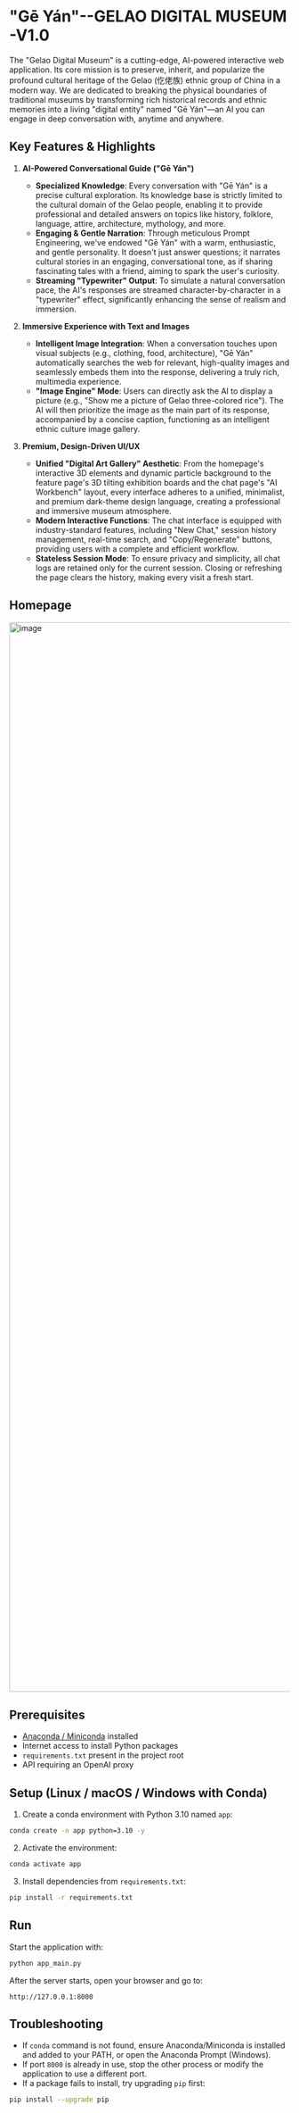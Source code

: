 # "Gē Yán"--GELAO DIGITAL MUSEUM -V1.0

The "Gelao Digital Museum" is a cutting-edge, AI-powered interactive web application. Its core mission is to preserve, inherit, and popularize the profound cultural heritage of the Gelao (仡佬族) ethnic group of China in a modern way. We are dedicated to breaking the physical boundaries of traditional museums by transforming rich historical records and ethnic memories into a living "digital entity" named "Gē Yán"—an AI you can engage in deep conversation with, anytime and anywhere.

## Key Features & Highlights
1.  **AI-Powered Conversational Guide ("Gē Yán")**
    * **Specialized Knowledge**: Every conversation with "Gē Yán" is a precise cultural exploration. Its knowledge base is strictly limited to the cultural domain of the Gelao people, enabling it to provide professional and detailed answers on topics like history, folklore, language, attire, architecture, mythology, and more.
    * **Engaging & Gentle Narration**: Through meticulous Prompt Engineering, we've endowed "Gē Yán" with a warm, enthusiastic, and gentle personality. It doesn't just answer questions; it narrates cultural stories in an engaging, conversational tone, as if sharing fascinating tales with a friend, aiming to spark the user's curiosity.
    * **Streaming "Typewriter" Output**: To simulate a natural conversation pace, the AI's responses are streamed character-by-character in a "typewriter" effect, significantly enhancing the sense of realism and immersion.

2.  **Immersive Experience with Text and Images**
    * **Intelligent Image Integration**: When a conversation touches upon visual subjects (e.g., clothing, food, architecture), "Gē Yán" automatically searches the web for relevant, high-quality images and seamlessly embeds them into the response, delivering a truly rich, multimedia experience.
    * **"Image Engine" Mode**: Users can directly ask the AI to display a picture (e.g., "Show me a picture of Gelao three-colored rice"). The AI will then prioritize the image as the main part of its response, accompanied by a concise caption, functioning as an intelligent ethnic culture image gallery.

3.  **Premium, Design-Driven UI/UX**
    * **Unified "Digital Art Gallery" Aesthetic**: From the homepage's interactive 3D elements and dynamic particle background to the feature page's 3D tilting exhibition boards and the chat page's "AI Workbench" layout, every interface adheres to a unified, minimalist, and premium dark-theme design language, creating a professional and immersive museum atmosphere.
    * **Modern Interactive Functions**: The chat interface is equipped with industry-standard features, including "New Chat," session history management, real-time search, and "Copy/Regenerate" buttons, providing users with a complete and efficient workflow.
    * **Stateless Session Mode**: To ensure privacy and simplicity, all chat logs are retained only for the current session. Closing or refreshing the page clears the history, making every visit a fresh start.

## Homepage
<img width="3756" height="1917" alt="image" src="https://github.com/user-attachments/assets/25e7dc59-17e0-4449-abd2-ca5c516351cb" />


## Prerequisites
- [Anaconda / Miniconda](https://docs.conda.io/) installed
- Internet access to install Python packages
- `requirements.txt` present in the project root
- API requiring an OpenAI proxy

## Setup (Linux / macOS / Windows with Conda)
1. Create a conda environment with Python 3.10 named `app`:
```bash
conda create -n app python=3.10 -y
```

2. Activate the environment:
```bash
conda activate app
```

3. Install dependencies from `requirements.txt`:
```bash
pip install -r requirements.txt
```

## Run
Start the application with:
```bash
python app_main.py
```

After the server starts, open your browser and go to:
```
http://127.0.0.1:8000
```

## Troubleshooting
- If `conda` command is not found, ensure Anaconda/Miniconda is installed and added to your PATH, or open the Anaconda Prompt (Windows).
- If port `8000` is already in use, stop the other process or modify the application to use a different port.
- If a package fails to install, try upgrading `pip` first:
```bash
pip install --upgrade pip
```
